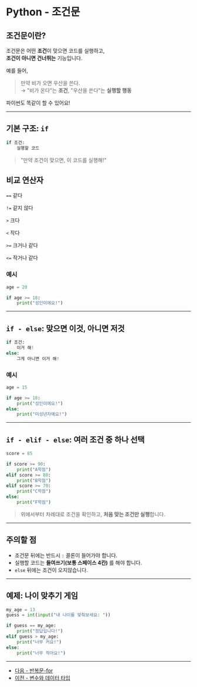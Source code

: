 # Python - 조건문

## 조건문이란?

조건문은 어떤 **조건**이 맞으면 코드를 실행하고,  
**조건이 아니면 건너뛰는** 기능입니다.

예를 들어,

> 만약 비가 오면 우산을 쓴다.  
> → "비가 온다"는 **조건**, "우산을 쓴다"는 **실행할 행동**

파이썬도 똑같이 할 수 있어요!

---

## 기본 구조: `if`

```python
if 조건:
    실행할 코드
```
> "만약 조건이 맞으면, 이 코드를 실행해!"

## 비교 연산자

`==` 같다

`!=` 같지 않다

`>`  크다

`<`  작다

`>=` 크거나 같다

`<=` 작거나 같다


### 예시

```python
age = 20

if age >= 18:
    print("성인이에요!")
```

---

## `if - else`: 맞으면 이것, 아니면 저것

```python
if 조건:
    이거 해!
else:
    그게 아니면 이거 해!
```

### 예시

```python
age = 15

if age >= 18:
    print("성인이에요!")
else:
    print("미성년자예요!")
```

---

## `if - elif - else`: 여러 조건 중 하나 선택

```python
score = 85

if score >= 90:
    print("A학점")
elif score >= 80:
    print("B학점")
elif score >= 70:
    print("C학점")
else:
    print("F학점")
```

> 위에서부터 차례대로 조건을 확인하고, **처음 맞는 조건만 실행**합니다.

---

## 주의할 점

- 조건문 뒤에는 반드시 `:` 콜론이 들어가야 합니다.
- 실행할 코드는 **들여쓰기(보통 스페이스 4칸)** 를 해야 합니다.
- `else` 뒤에는 조건이 오지않습니다.

---

## 예제: 나이 맞추기 게임

```python
my_age = 13
guess = int(input("내 나이를 맞춰보세요: "))

if guess == my_age:
    print("정답입니다!")
elif guess > my_age:
    print("너무 커요!")
else:
    print("너무 작아요!")
```

---


- [다음 - 반복문-for](./for)
- [이전 - 변수와 데이터 타입](./variable)
